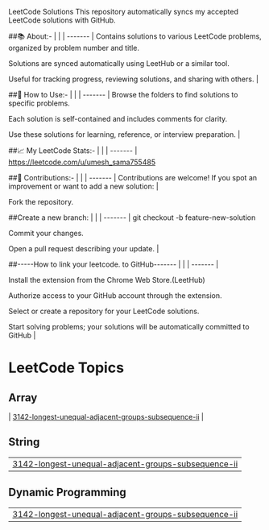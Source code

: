 LeetCode Solutions
This repository automatically syncs my accepted LeetCode solutions with GitHub.

##📚 About:-
|  |
| ------- |
Contains solutions to various LeetCode problems, organized by problem number and title.

Solutions are synced automatically using LeetHub or a similar tool.

Useful for tracking progress, reviewing solutions, and sharing with others.
|







##🚀 How to Use:-
|  |
| ------- |
Browse the folders to find solutions to specific problems.

Each solution is self-contained and includes comments for clarity.

Use these solutions for learning, reference, or interview preparation.
|







##📈 My LeetCode Stats:-
|  |
| ------- |
https://leetcode.com/u/umesh_sama755485







##🤝 Contributions:-
|  |
| ------- |
Contributions are welcome!
If you spot an improvement or want to add a new solution:
|

Fork the repository.

##Create a new branch:
|  |
| ------- |
git checkout -b feature-new-solution

Commit your changes.

Open a pull request describing your update.
|









##-----How to link your leetcode. to GitHub-------
|  |
| ------- |

Install the extension from the Chrome Web Store.(LeetHub)

Authorize access to your GitHub account through the extension.

Select or create a repository for your LeetCode solutions.

Start solving problems; your solutions will be automatically committed to GitHub
|  

<!---LeetCode Topics Start-->
# LeetCode Topics
## Array
| [3142-longest-unequal-adjacent-groups-subsequence-ii](https://github.com/umesh755485/leetcode/tree/master/3142-longest-unequal-adjacent-groups-subsequence-ii) |
## String
|  |
| ------- |
| [3142-longest-unequal-adjacent-groups-subsequence-ii](https://github.com/umesh755485/leetcode/tree/master/3142-longest-unequal-adjacent-groups-subsequence-ii) |
## Dynamic Programming
|  |
| ------- |
| [3142-longest-unequal-adjacent-groups-subsequence-ii](https://github.com/umesh755485/leetcode/tree/master/3142-longest-unequal-adjacent-groups-subsequence-ii) |
<!---LeetCode Topics End-->
